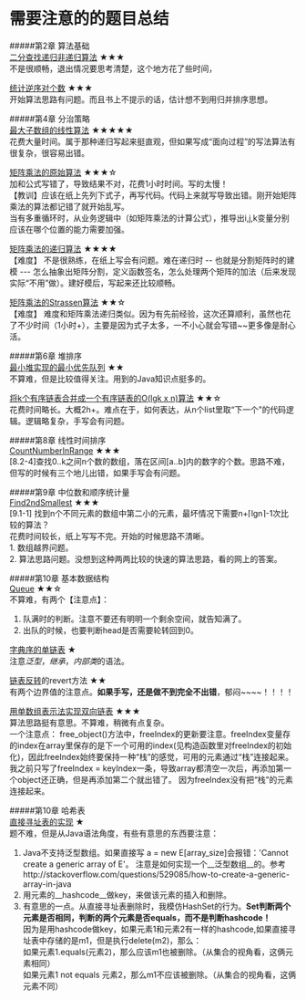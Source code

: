 需要注意的的题目总结
=
#####第2章 算法基础  
[二分查找递归非递归算法](https://github.com/zhuxiuwei/CLRS/blob/master/src/chap02_GettingStarted/prac235_BinarySearch.java) ★★★  
不是很顺畅，退出情况要思考清楚，这个地方花了些时间，  

[统计逆序对个数](https://github.com/zhuxiuwei/CLRS/blob/master/src/chap02_GettingStarted/Thinks24_Inversion_NiXuDui.java) ★★★  
开始算法思路有问题。而且书上不提示的话，估计想不到用归并排序思想。  

#####第4章 分治策略  
[最大子数组的线性算法](https://github.com/zhuxiuwei/CLRS/blob/master/src/chap04_DivideAndConquer/MaxSubArray_Lineary.java) ★★★★★  
 花费大量时间。属于那种递归写起来挺直观，但如果写成“面向过程”的写法算法有很复杂，很容易出错。  
 
 [矩阵乘法的原始算法](https://github.com/zhuxiuwei/CLRS/blob/master/src/chap04_DivideAndConquer/MatrixMultipleOriginal.java) ★★★☆  
  加和公式写错了，导致结果不对，花费1小时时间。写的太慢！  
  【教训】应该在纸上先列下式子，再写代码。代码上来就写导致出错。刚开始矩阵乘法的算法都记错了就开始乱写。  
当有多重循环时，从业务逻辑中（如矩阵乘法的计算公式），推导出i,j,k变量分别应该在哪个位置的能力需要加强。  

[矩阵乘法的递归算法](https://github.com/zhuxiuwei/CLRS/blob/master/src/chap04_DivideAndConquer/MatrixMultipleRecursive.java) ★★★★  
【难度】 不是很熟练，在纸上写会有问题。难在递归时 -- 也就是分割矩阵时的建模 --- 怎么抽象出矩阵分割，定义函数签名，怎么处理两个矩阵的加法（后来发现实际“不用”做）。建好模后，写起来还比较顺畅。  

[矩阵乘法的Strassen算法](https://github.com/zhuxiuwei/CLRS/blob/master/src/chap04_DivideAndConquer/MatrixMultipleStrassen.java) ★★☆  
【难度】 难度和矩阵乘法递归类似。因为有先前经验，这次还算顺利，虽然也花了不少时间（1小时+），主要是因为式子太多，一不小心就会写错~~更多像是耐心活。  

#####第6章 堆排序  
[最小堆实现的最小优先队列](https://github.com/zhuxiuwei/CLRS/blob/master/src/chap06_HeapSort/Prac653_PriorityQueueMinHeap.java) ★★  
不算难，但是比较值得关注。用到的Java知识点挺多的。  

[将k个有序链表合并成一个有序链表的O(lgk x n)算法](https://github.com/zhuxiuwei/CLRS/blob/master/src/chap06_HeapSort/Prac659_CombineKOrderedList.java) ★★☆  
花费时间略长。大概2h+。难点在于，如何表达，从n个list里取“下一个”的代码逻辑。逻辑略复杂，手写会有问题。  

#####第8章 线性时间排序  
[CountNumberInRange](https://github.com/zhuxiuwei/CLRS/blob/master/src/chap08_SortInLinerTime/CountNumberInRange.java) ★★★  
[8.2-4]查找0..k之间n个数的数组，落在区间[a..b]内的数字的个数。思路不难，但写的时候有三个地儿出错，如果手写会有问题。  

#####第9章 中位数和顺序统计量  
[Find2ndSmallest](https://github.com/zhuxiuwei/CLRS/blob/master/src/chap09_MediansAndOrderStatistics/Find2ndSmallest.java) ★★★  
[9.1-1] 找到n个不同元素的数组中第二小的元素，最坏情况下需要n+⌈lgn⌉-1次比较的算法？  
花费时间较长，纸上写写不完。开始的时候思路不清晰。  
	1. 数组越界问题。  
	2. 算法思路问题。没想到这种两两比较的快速的算法思路，看的网上的答案。  

#####第10章 基本数据结构  
[Queue](https://github.com/zhuxiuwei/CLRS/blob/master/src/chap10_ElementaryDataStructures/Queue.java) ★★☆  
不算难，有两个【注意点】：   
1. 队满时的判断。注意不要还有明明一个剩余空间，就告知满了。  
2. 出队的时候，也要判断head是否需要轮转回到0。  

[字典序的单链表](https://github.com/zhuxiuwei/CLRS/blob/master/src/chap10_ElementaryDataStructures/LinkedList_Sorted.java) ★  
注意*泛型*，*继承*，*内部类*的语法。  

[链表反转](https://github.com/zhuxiuwei/CLRS/blob/master/src/chap10_ElementaryDataStructures/LinkedList.java)的revert方法 ★★  
有两个边界值的注意点。__如果手写，还是做不到完全不出错__，郁闷~~~~！！！！  

[用单数组表示法实现双向链表](https://github.com/zhuxiuwei/CLRS/blob/master/src/chap10_ElementaryDataStructures/ObjectImplBySingleArray.java) ★★★  
算法思路挺有意思。不算难，稍微有点复杂。  
一个注意点： free_object()方法中，freeIndex的更新要注意。freeIndex变量存的index在array里保存的是下一个可用的index(见构造函数里对freeIndex的初始化)，因此freeIndex始终要保持一种“栈”的感觉，可用的元素通过“栈”连接起来。
我之前只写了freeIndex = keyIndex一条，导致array都清空一次后，再添加第一个object还正确，但是再添加第二个就出错了。 因为freeIndex没有把“栈”的元素连接起来。  

#####第10章 哈希表  
[直接寻址表的实现](https://github.com/zhuxiuwei/CLRS/blob/master/src/chap11_HashTables/DirectAddressTable.java) ★  
题不难，但是从Java语法角度，有些有意思的东西要注意：  
1. Java不支持泛型数组。如果直接写 a = new E[array_size]会报错：'Cannot create a generic array of E'。 注意是如何实现一个__泛型数组__的。参考http://stackoverflow.com/questions/529085/how-to-create-a-generic-array-in-java  
2. 用元素的__hashcode__做key，来做该元素的插入和删除。  
3. 有意思的一点。从直接寻址表删除时，我模仿HashSet的行为。__Set判断两个元素是否相同，判断的两个元素是否equals，而不是判断hashcode！__  
 	因为是用hashcode做key，如果元素1和元素2有一样的hashcode,如果直接寻址表中存储的是m1，但是执行delete(m2)，那么：  
 		如果元素1.equals(元素2)，那么应该m1也被删除。（从集合的视角看，这俩元素相同）  
 		如果元素1 not equals 元素2，那么m1不应该被删除。（从集合的视角看，这俩元素不同）  
